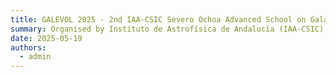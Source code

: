 ```yaml
---
title: GALEVOL 2025 - 2nd IAA-CSIC Severo Ochoa Advanced School on Galaxy Evolution
summary: Organised by Instituto de Astrofísica de Andalucía (IAA-CSIC)
date: 2025-05-19
authors:
  - admin
---
```


